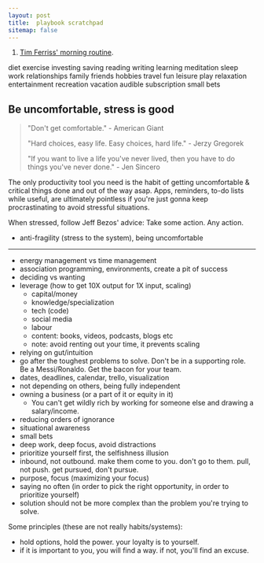 ```yaml
---
layout: post
title:  playbook scratchpad
sitemap: false
---
```


1. [Tim Ferriss' morning routine](https://tim.blog/2017/03/21/tim-ferriss-morning-routine/).

diet
exercise
investing
saving
reading
writing
learning
meditation
sleep
work
relationships
family
friends
hobbies
travel
fun
leisure
play
relaxation
entertainment
recreation
vacation
audible subscription
small bets

## Be uncomfortable, stress is good

>
> "Don't get comfortable." - American Giant
>
> "Hard choices, easy life. Easy choices, hard life." - Jerzy Gregorek
>
> "If you want to live a life you've never lived, then you have to do things you've never done." - Jen Sincero
>

The only productivity tool you need is the habit of getting uncomfortable & critical things done and out of the way asap. Apps, reminders, to-do lists while useful, are ultimately pointless if you're just gonna keep procrastinating to avoid stressful situations.

When stressed, follow Jeff Bezos' advice: Take some action. Any action.

* anti-fragility (stress to the system), being uncomfortable

-----

* energy management vs time management
* association programming, environments, create a pit of success
* deciding vs wanting
* leverage (how to get 10X output for 1X input, scaling)
  * capital/money
  * knowledge/specialization
  * tech (code)
  * social media
  * labour
  * content: books, videos, podcasts, blogs etc
  * note: avoid renting out your time, it prevents scaling
* relying on gut/intuition
* go after the toughest problems to solve. Don't be in a supporting role. Be a Messi/Ronaldo. Get the bacon for your team.
* dates, deadlines, calendar, trello, visualization
* not depending on others, being fully independent
* owning a business (or a part of it or equity in it)
  * You can't get wildly rich by working for someone else and drawing a salary/income.
* reducing orders of ignorance
* situational awareness
* small bets
* deep work, deep focus, avoid distractions
* prioritize yourself first, the selfishness illusion
* inbound, not outbound. make them come to you. don't go to them. pull, not push. get pursued, don't pursue.
* purpose, focus (maximizing your focus)
* saying no often (in order to pick the right opportunity, in order to prioritize yourself)
* solution should not be more complex than the problem you're trying to solve.

Some principles (these are not really habits/systems):

* hold options, hold the power. your loyalty is to yourself.
* if it is important to you, you will find a way. if not, you'll find an excuse.
